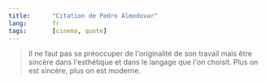 ```yaml
---
title:      "Citation de Pedro Almodovar"
lang:       fr
tags:       [cinema, quote]
---
```



> Il ne faut pas se préoccuper de l'originalité de son travail mais être sincère dans l'esthétique et dans le langage que l'on choisit. Plus on est sincère, plus on est moderne.
